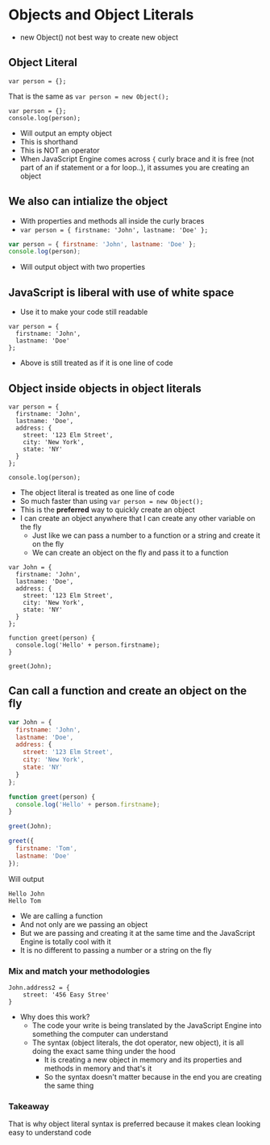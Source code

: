 # Objects and Object Literals
* new Object() not best way to create new object

## Object Literal
`var person = {};`

That is the same as `var person = new Object();`

```
var person = {};
console.log(person);
```

* Will output an empty object
* This is shorthand
* This is NOT an operator
* When JavaScript Engine comes across `{` curly brace and it is free (not part of an if statement or a for loop..), it assumes you are creating an object

## We also can intialize the object
* With properties and methods all inside the curly braces
* `var person = { firstname: 'John', lastname: 'Doe' };`

```js
var person = { firstname: 'John', lastname: 'Doe' };
console.log(person);
```

* Will output object with two properties

## JavaScript is liberal with use of white space
* Use it to make your code still readable

```
var person = {
  firstname: 'John',
  lastname: 'Doe'
};
```

* Above is still treated as if it is one line of code

## Object inside objects in object literals
```
var person = {
  firstname: 'John',
  lastname: 'Doe',
  address: {
    street: '123 Elm Street',
    city: 'New York',
    state: 'NY'
  }
};

console.log(person);
```

* The object literal is treated as one line of code
* So much faster than using `var person = new Object();`
* This is the **preferred** way to quickly create an object
* I can create an object anywhere that I can create any other variable on the fly
    - Just like we can pass a number to a function or a string and create it on the fly
    - We can create an object on the fly and pass it to a function

```
var John = {
  firstname: 'John',
  lastname: 'Doe',
  address: {
    street: '123 Elm Street',
    city: 'New York',
    state: 'NY'
  }
};

function greet(person) {
  console.log('Hello' + person.firstname);
}

greet(John);
```

## Can call a function and create an object on the fly
```js
var John = {
  firstname: 'John',
  lastname: 'Doe',
  address: {
    street: '123 Elm Street',
    city: 'New York',
    state: 'NY'
  }
};

function greet(person) {
  console.log('Hello' + person.firstname);
}

greet(John);

greet({ 
  firstname: 'Tom', 
  lastname: 'Doe' 
});
```

Will output
```
Hello John
Hello Tom
```

* We are calling a function
* And not only are we passing an object
* But we are passing and creating it at the same time and the JavaScript Engine is totally cool with it
* It is no different to passing a number or a string on the fly

### Mix and match your methodologies
```
John.address2 = {
    street: '456 Easy Stree'
}
```

* Why does this work?
    - The code your write is being translated by the JavaScript Engine into something the computer can understand 
    - The syntax (object literals, the dot operator, new object), it is all doing the exact same thing under the hood
        + It is creating a new object in memory and its properties and methods in memory and that's it
        + So the syntax doesn't matter because in the end you are creating the same thing   
    
### Takeaway
That is why object literal syntax is preferred because it makes clean looking easy to understand code
